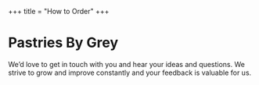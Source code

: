 +++
title = "How to Order"
+++

# Pastries By Grey

We’d love to get in touch with you and hear your ideas and questions. We strive to grow and improve constantly and your feedback is valuable for us.
